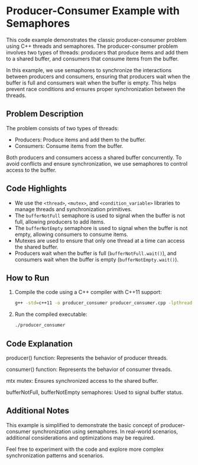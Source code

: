 # Producer-Consumer Example with Semaphores

This code example demonstrates the classic producer-consumer problem using C++ threads and semaphores. The producer-consumer problem involves two types of threads: producers that produce items and add them to a shared buffer, and consumers that consume items from the buffer.

In this example, we use semaphores to synchronize the interactions between producers and consumers, ensuring that producers wait when the buffer is full and consumers wait when the buffer is empty. This helps prevent race conditions and ensures proper synchronization between the threads.

## Problem Description

The problem consists of two types of threads:

- Producers: Produce items and add them to the buffer.
- Consumers: Consume items from the buffer.

Both producers and consumers access a shared buffer concurrently. To avoid conflicts and ensure synchronization, we use semaphores to control access to the buffer.

## Code Highlights

- We use the `<thread>`, `<mutex>`, and `<condition_variable>` libraries to manage threads and synchronization primitives.
- The `bufferNotFull` semaphore is used to signal when the buffer is not full, allowing producers to add items.
- The `bufferNotEmpty` semaphore is used to signal when the buffer is not empty, allowing consumers to consume items.
- Mutexes are used to ensure that only one thread at a time can access the shared buffer.
- Producers wait when the buffer is full (`bufferNotFull.wait()`), and consumers wait when the buffer is empty (`bufferNotEmpty.wait()`).

## How to Run

1. Compile the code using a C++ compiler with C++11 support:
   ```sh
   g++ -std=c++11 -o producer_consumer producer_consumer.cpp -lpthread
2. Run the compiled executable:
   ```sh
   ./producer_consumer

## Code Explanation
producer() function: Represents the behavior of producer threads.

consumer() function: Represents the behavior of consumer threads.

mtx mutex: Ensures synchronized access to the shared buffer.

bufferNotFull, bufferNotEmpty semaphores: Used to signal buffer status.

## Additional Notes
This example is simplified to demonstrate the basic concept of producer-consumer synchronization using semaphores. In real-world scenarios, additional considerations and optimizations may be required.

Feel free to experiment with the code and explore more complex synchronization patterns and scenarios.
